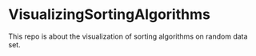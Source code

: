 # VisualizingSortingAlgorithms
This repo is about the visualization of sorting algorithms on random data set.
